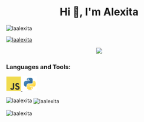 <h1 align="center">Hi 👋, I'm Alexita</h1>
<p align="left"> <img src="https://komarev.com/ghpvc/?username=laalexita&label=Profile%20views&color=0e75b6&style=flat" alt="laalexita" /> </p>

<p align="left"> <a href="https://github.com/ryo-ma/github-profile-trophy"><img src="https://github-profile-trophy.vercel.app/?username=laalexita" alt="laalexita" /></a> </p>
<p align="center">
  <img src="https://spotify-github-profile.vercel.app/api/view?uid=313pxmamdg6y2lgkpkuj7a5rad5a&cover_image=true&theme=default&show_offline=false&background_color=121212&interchange=false&bar_color_cover=true">
</p>


<h3 align="left">Languages and Tools:</h3>
<p align="left"> <a href="https://developer.mozilla.org/en-US/docs/Web/JavaScript" target="_blank" rel="noreferrer"> <img src="https://raw.githubusercontent.com/devicons/devicon/master/icons/javascript/javascript-original.svg" alt="javascript" width="40" height="40"/> </a> <a href="https://www.python.org" target="_blank" rel="noreferrer"> <img src="https://raw.githubusercontent.com/devicons/devicon/master/icons/python/python-original.svg" alt="python" width="40" height="40"/> </a> </p>

<p><img align="left" src="https://github-readme-stats.vercel.app/api/top-langs?username=laalexita&show_icons=true&locale=en&layout=compact" alt="laalexita" /></p>

<p>&nbsp;<img align="center" src="https://github-readme-stats.vercel.app/api?username=laalexita&show_icons=true&locale=en" alt="laalexita" /></p>

<p><img align="center" src="https://github-readme-streak-stats.herokuapp.com/?user=laalexita&" alt="laalexita" /></p>
